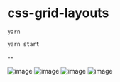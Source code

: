 # css-grid-layouts

`yarn`

`yarn start`

--

![image](https://user-images.githubusercontent.com/3529879/83334426-7620f980-a274-11ea-8ebf-c67f2b8d7a9d.png)
![image](https://user-images.githubusercontent.com/3529879/83334427-76b99000-a274-11ea-8b9d-afebb57349cb.png)
![image](https://user-images.githubusercontent.com/3529879/83334428-76b99000-a274-11ea-8349-379a21d32d38.png)
![image](https://user-images.githubusercontent.com/3529879/83334429-76b99000-a274-11ea-9e2f-943fcf03158d.png)
